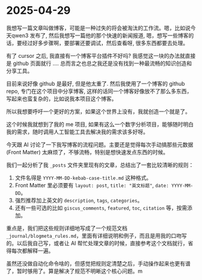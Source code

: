 # 2025-04-29

我想写一篇文章叫做博客，可能是一种过失的将会被淘汰的工作流。嗯，比如说今天qwen3 发布了, 然后我想写一篇他的那个快速的新闻报道, 嗯，想写一些博客的话，要经过好多步骤啊，要部署还要调试，然后查看呀, 很多东西都要去处理。

有了 cursor 之后, 我直接有一个博客平台插件不好吗? 我感觉这一块的办法就直接是 github 页面就行 .... 总而言之也总之我还是没有找到一种最流畅的知识创造和分享工具。

目前来说好像 github 是最好, 但是他太重了. 然后我使用了一个博客的 github repo, 专门在这个项目中分享博客, 这样的话同一个博客好像放不了那么多东西，写起来也蛮复杂的，比如说我本项目这个博客。

所以我想要呼吁一个更好的方案，如果这个世界上没有，我就创造一个就是了。

这个时候我就想到了我的 me 项目, 如果有这么一个数字分析项目，能够随时明白我的需求，随时调用人工智能工具去解决我的需求该多好呀。

今天跟 AI 讨论了一下我写博客的流程问题。主要还是觉得每次手动搞那些元数据 (Front Matter) 太麻烦了，不够流畅，特别是想快速发点东西的时候。

我们一起分析了我 `_posts` 文件夹里现有的文章，总结出了一套比较清晰的规则：

1.  文件名得是 `YYYY-MM-DD-kebab-case-title.md` 这种格式。
2.  Front Matter 里必须要有 `layout: post`, `title: "英文标题"`, `date: YYYY-MM-DD`。
3.  强烈推荐加上英文的 `description`, `tags`, `categories`。
4.  还有一些可选的比如 `giscus_comments`, `featured`, `toc`, `citation` 等，按需添加。

重点是，我们把这些规则详细地写成了一个规范文档 `_journal/blogmeta_rules.md`，里面有详细说明和例子，而且是用我的口吻写的。以后我自己写，或者让 AI 帮忙处理文章的时候，直接参考这个文档就行，省得每次都解释一遍。

虽然还没做自动化命令啥的，但感觉把规则定清楚之后，手动操作起来也更有谱了，暂时够用了。算是解决了规范不明晰这个核心问题。m
